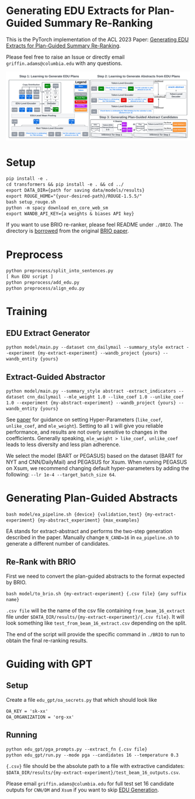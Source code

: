 # Generating EDU Extracts for Plan-Guided Summary Re-Ranking

This is the PyTorch implementation of the ACL 2023 Paper: [Generating EDU Extracts for Plan-Guided Summary Re-Ranking](https://arxiv.org/abs/2305.17779).

Please feel free to raise an Issue or directly email `griffin.adams@columbia.edu` with any questions.

![diagram](static/EDU_PGA_Diagram.png)

# Setup

```
pip install -e .
cd transformers && pip install -e . && cd ../
export DATA_DIR={path for saving data/models/results}
export ROUGE_HOME="{your-desired-path}/ROUGE-1.5.5/"
bash setup_rouge.sh
python -m spacy download en_core_web_sm
export WANDB_API_KEY={a weights & biases API key}
```

If you want to use BRIO re-ranker, please feel README under `./BRIO`. The directory is [borrowed](https://github.com/yixinL7/BRIO) from the original [BRIO paper](https://arxiv.org/abs/2203.16804).

# Preprocess

```angular2html
python preprocess/split_into_sentences.py
[ Run EDU script ]
python preprocess/add_edu.py
python preprocess/align_edu.py
```

# Training

## EDU Extract Generator

```angular2html
python model/main.py --dataset cnn_dailymail --summary_style extract --experiment {my-extract-experiment} --wandb_project {yours} --wandb_entity {yours}
```

## Extract-Guided Abstractor

```angular2html
python model/main.py --summary_style abstract -extract_indicators --dataset cnn_dailymail --mle_weight 1.0 --like_coef 1.0 --unlike_coef 1.0 --experiment {my-abstract-experiment} --wandb_project {yours} --wandb_entity {yours}
```

See [paper](https://arxiv.org/abs/2305.17779) for guidance on setting Hyper-Parameters (`like_coef`, `unlike_coef`, and `mle_weight`). Setting to all `1` will give you reliable performance, and results are not overly sensitive to changes in the coefficients. Generally speaking, `mle_weight > like_coef, unlike_coef` leads to less diversity and less plan adherence.

We select the model (BART or PEGASUS) based on the dataset (BART for NYT and CNN/DailyMail) and PEGASUS for Xsum. When running PEGASUS on Xsum, we recommend changing default hyper-parameters by adding the following: `--lr 1e-4 --target_batch_size 64`.

# Generating Plan-Guided Abstracts

```angular2html
bash model/ea_pipeline.sh {device} {validation,test} {my-extract-experiment} {my-abstract_experiment} {max_examples}
```

EA stands for extract-abstract and performs the two-step generation described in the paper. Manually change `N_CAND=16` in `ea_pipeline.sh` to generate a different number of candidates.

## Re-Rank with BRIO

First we need to convert the plan-guided abstracts to the format expected by BRIO.

```angular2html
bash model/to_brio.sh {my-extract-experiment} {.csv file} {any suffix name}
```

`.csv file` will be the name of the csv file containing `from_beam_16_extract` file under `$DATA_DIR/results/{my-extract-experiment}/{.csv file}`. It will look something like `test_from_beam_16_extract.csv` depending on the split.

The end of the script will provide the specific command in `./BRIO` to run to obtain the final re-ranking results.

# Guiding with GPT

## Setup

Create a file `edu_gpt/oa_secrets.py` that which should look like

```angular2html
OA_KEY = 'sk-xx'
OA_ORGANIZATION = 'org-xx'
```

## Running

```
python edu_gpt/pga_prompts.py --extract_fn {.csv file}
python edu_gpt/run.py --mode pga --candidates 16 --temperature 0.3
```

`{.csv}` file should be the absolute path to a file with extractive candidates: `$DATA_DIR/results/{my-extract-experiment}/test_beam_16_outputs.csv`.

Please email `griffin.adams@columbia.edu` for full test set 16 candidate outputs for `CNN/DM` and `Xsum` if you want to skip [EDU Generation](#EDU-Extract-Generator).
